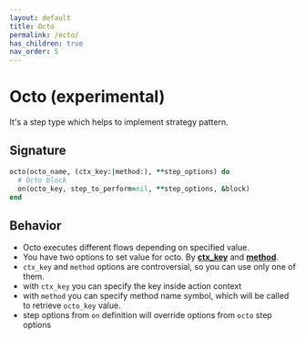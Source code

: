 ```yaml
---
layout: default
title: Octo
permalink: /octo/
has_children: true
nav_order: 5
---
```


# Octo (experimental)

It's a step type which helps to implement strategy pattern.

## Signature

```ruby
octo(octo_name, (ctx_key:|method:), **step_options) do
  # Octo block
  on(octo_key, step_to_perform=nil, **step_options, &block)
end
```

## Behavior

- Octo executes different flows depending on specified value.
- You have two options to set value for octo. By [**ctx_key**](https://differencialx.github.io/decouplio.github.io/octo/octo_by_ctx_key/) and [**method**](https://differencialx.github.io/decouplio.github.io/octo/octo_by_method/).
- `ctx_key` and `method` options are controversial, so you can use only one of them.
- with `ctx_key` you can specify the key inside action context
- with `method` you can specify method name symbol, which will be called to retrieve `octo_key` value.
- step options from `on` definition will override options from `octo` step options
